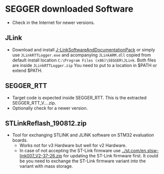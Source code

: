 # SEGGER downloaded Software

- Check in the Internet for newer versions.

## JLink

- Download and install [J-LinkSoftwareAndDocumentationPack](https://www.segger.com/downloads/jlink/#J-LinkSoftwareAndDocumentationPack) or simply use `JLinkRTTLogger.exe` and acompanying `JLinkARM.dll` copied from default install location `C:\Program Files (x86)\SEGGER\JLink`. Both files are inside `JLinkRTTLogger.zip` You need to put to a location in $PATH or extend $PATH.

## SEGGER_RTT

- Target code is expected inside SEGGER_RTT. This is the extracted SEGGER_RTT_V....zip.
- Optionally check for a newer version.

## STLinkReflash_190812.zip

- Tool for exchanging STLINK and JLINK software on STM32 evaluation boards.
  - Works not for v3 Hardware but well for v2 Hardware.
  - In case of not accepting the ST-Link firmware use [../st.com/en.stsw-link007_V2-37-26.zip](../st.com/en.stsw-link007_V2-37-26.zip) for updating the ST-Link firmware first. It could be you need to exchange the ST-Link firmware variant into the variant with mass storage.

